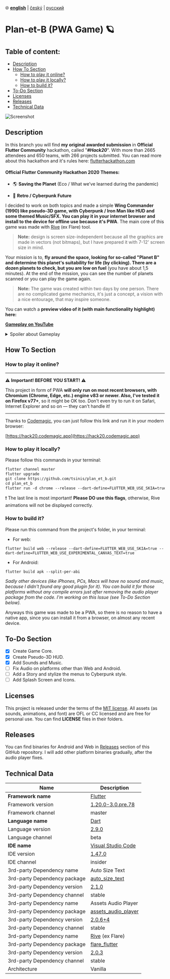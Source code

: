 ﻿﻿:globe_with_meridians:  **<u>english</u>**  |   [český](README.cz.md)	|   [русский](README.ru.md)

# Plan-et-B (PWA Game) 🪐

## Table of content:
* [Description](#Description)
* [How To Section](#How-to-Section)
  * [How to play it online?](#How-to-play-it-online?)
  * [How to play it locally?](#How-to-play-it-locally?)
  * [How to build it?](#How-to-build-it?)
* [To-Do Section](#To-Do-Section)
* [Licenses](#Licenses)
* [Releases](#Releases)
* [Technical Data](#Technical-Data)

![Screenshot](preview.gif)

## Description

In this branch you will find **my original awarded submission** in **Official Flutter Community** hackathon, called "***#Hack20***". With more than 2665 attendees and 650 teams, with 266 projects submitted. You can read more about this hackathon and it's rules here: [flutterhackathon.com](https://flutterhackathon.com)

#### Official Flutter Community Hackathon 2020 Themes:

* 🌎 **Saving the Planet** (Eco / What we’ve learned during the pandemic)

* 👾 **Retro / Cyberpunk Future**

I decided to work on both topics and made a simple **Wing Commander (1990) like pseudo-3D game, with Cyberpunk / Iron Man like HUD and some themed Music/SFX. You can play it in your internet browser and install to the device for offline use because it's PWA**. The main core of this game was made with [Rive](https://rive.app) (ex Flare) tool.
> **Note:** design is screen size-independent because all the graphics are made in vectors (not bitmaps), but I have prepared it with 7-12' screen size in mind.

Your mission is to, **fly around the space, looking for so-called "Planet B" and determine this planet's suitability for life (by clicking). There are a dozen planets to check, but you are low on fuel** (you have about 1,5 minutes). At the end of the mission, you can see the number of planets scanned or you can play the game again.

> **Note:** The game was created within two days by one person. There are no complicated game mechanics, it's just a concept, a vision with a nice entourage, that may inspire someone.

You can watch a **preview video of it (with main functionality highlight) here:**

**[Gameplay on YouTube](https://youtu.be/_hoEp9jGoLc)**

<details>
  <summary>Spoiler about Gameplay</summary>

There is no planet B (suitable for life). And it's the main point of this game and philosophical part related to the topic of Ecology... **We need to take care of our Earth.**

</details>

## How To Section

### How to play it online?

---

:warning: **Important! BEFORE YOU START!** :warning:


This project in form of PWA **will only run on most recent browsers, with Chromium (Chrome, Edge, etc.) engine v83 or newer. Also, I've tested it on Firefox v77+**, so it might be OK too. Don't even try to run it on Safari, Internet Explorer and so on — they can't handle it!

---
Thanks to [Codemagic](https://codemagic.io), you can just follow this link and run it in your modern browser:

[https://hack20.codemagic.app](https://hack20.codemagic.app)

### How to play it locally?
Please follow this commands in your terminal:
````markdown
flutter channel master
flutter upgrade
git clone https://github.com/tsinis/plan_et_b.git
cd plan_et_b
flutter run -d chrome --release --dart-define=FLUTTER_WEB_USE_SKIA=true --dart-define=FLUTTER_WEB_USE_EXPERIMENTAL_CANVAS_TEXT=true
````

:exclamation: The last line is most important! **Please DO use this flags**, otherwise, Rive animations will not be displayed correctly.

### How to build it?

Please run this command from the project's folder, in your terminal:

* For web:
```
flutter build web --release --dart-define=FLUTTER_WEB_USE_SKIA=true --dart-define=FLUTTER_WEB_USE_EXPERIMENTAL_CANVAS_TEXT=true
```

* For Android:
```
flutter build apk --split-per-abi
```

 *Sadly other devices (like iPhones, PCs, Macs will have no sound and music, because I didn't found any good plugin for it). You can build it for those platforms without any compile errors just after removing the audio player package from the code. I'm working on this Issue (see To-Do Section below).*

 Anyways this game was made to be a PWA, so there is no reason to have a native app, since you can install it from a browser, on almost any recent device.

## To-Do Section

- [x] Create Game Core.
- [x] Create Pseudo-3D HUD.
- [x] Add Sounds and Music.
- [ ] Fix Audio on platforms other than Web and Android.
- [ ] Add a Story and stylize the menus to Cyberpunk style.
- [ ] Add Splash Screen and Icons.

## Licenses
This project is released under the terms of the [MIT license](./LICENSE). All assets (as sounds, animations, and font) are OFL or CC licensed and are free for personal use. You can find **LICENSE** files in their folders.

## Releases

You can find binaries for Android and Web in [Releases](https://github.com/tsinis/plan_et_b/releases) section of this GitHub repository. I will add other platform binaries gradually, after the audio player fixes.

## Technical Data

| Name | Description |
| ---- | ----------- |
| **Framework name** | [Flutter](https://flutter.dev) |
| Framework version | [1.20.0-3.0.pre.78](https://github.com/flutter/flutter) |
| Framework channel | master |
| **Language name** | [Dart](https://dart.dev) |
| Language version | [2.9.0](https://github.com/dart-lang) |
| Language channel | beta |
| **IDE name** | [Visual Studio Code](https://code.visualstudio.com/insiders/) |
| IDE version | [1.47.0](https://github.com/microsoft/vscode) |
| IDE channel | insider |
| 3rd-party Dependency name | Auto Size Text|
| 3rd-party Dependency package | [auto_size_text](https://pub.dev/packages/auto_size_text) |
| 3rd-party Dependency version | [2.1.0](https://github.com/leisim/auto_size_text) |
| 3rd-party Dependency channel | stable |
| 3rd-party Dependency name | Assets Audio Player |
| 3rd-party Dependency package | [assets_audio_player](https://pub.dev/packages/assets_audio_player) |
| 3rd-party Dependency version | [2.0.6+4](https://github.com/florent37/Flutter-AssetsAudioPlayer) |
| 3rd-party Dependency channel | stable |
| 3rd-party Dependency name | [Rive](https://rive.app) (ex Flare) |
| 3rd-party Dependency package | [flare_flutter](https://pub.dev/packages/flare_flutter) |
| 3rd-party Dependency version | [2.0.3](https://github.com/2d-inc/Flare-Flutter) |
| 3rd-party Dependency channel | stable |
| Architecture | Vanilla |